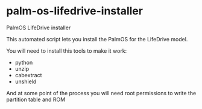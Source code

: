 palm-os-lifedrive-installer
===========================

PalmOS LifeDrive installer

This automated script lets you install the PalmOS for the LifeDrive model.

You will need to install this tools to make it work:

* python
* unzip
* cabextract
* unshield

And at some point of the process you will need root permissions to write the partition table and ROM
